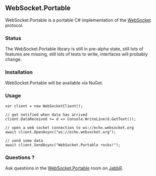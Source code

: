 ## WebSocket.Portable

WebSocket.Portable is a portable C# implementation of 
the [WebSocket][1] protocol.

### Status

The WebSocket.Portable library is still in pre-alpha state, 
still lots of features are missing, still lots of tests to write, 
interfaces will probably change.

### Installation

WebSocket.Portable will be available via NuGet.

### Usage

    var client = new WebSocketClient();
	
	// get notified when data has arrived
	client.DataReceived += d => Console.WriteLine(d.GetText());

	// open a web socket connection to ws://echo.websocket.org
    await client.OpenAsync("ws://echo.websocket.org");

	// send some data
    await client.SendAsync("WebSocket.Portable rocks!");

### Questions ?

Ask questions in the [WebSocket.Portable][2] room on [JabbR][3].

[1]: http://www.rfc-editor.org/rfc/rfc6455.txt
[2]: https://jabbr.net/#/rooms/WebSocketPortable
[3]: https://jabbr.net/
